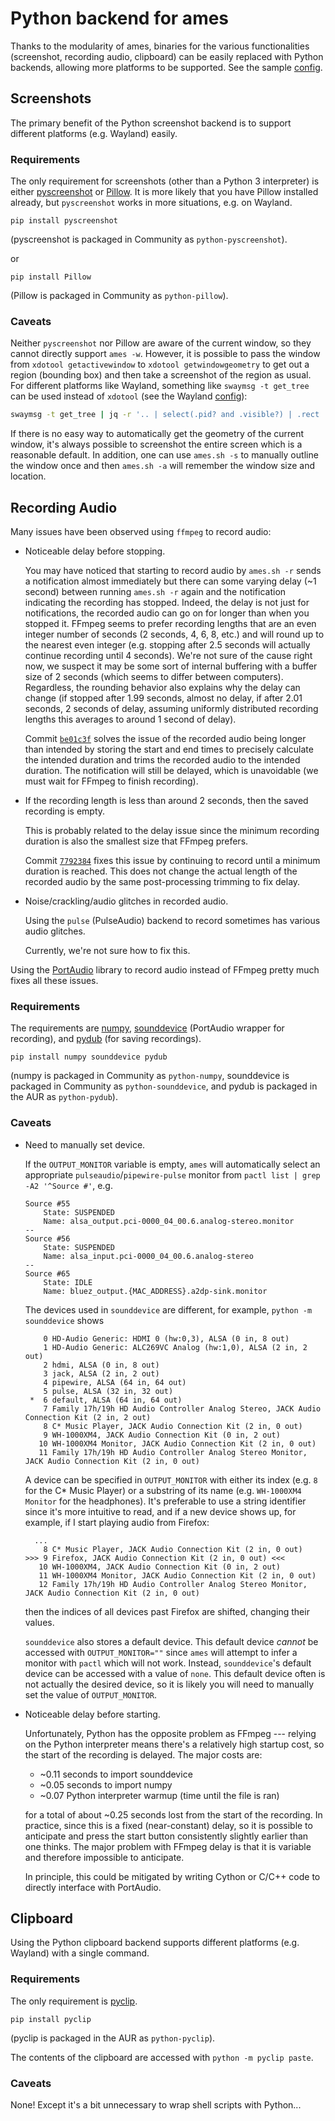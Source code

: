 # Python backend for ames

Thanks to the modularity of ames, binaries for the various functionalities
(screenshot, recording audio, clipboard) can be easily replaced
with Python backends, allowing more platforms to be supported.
See the sample [config](./config).

## Screenshots

The primary benefit of the Python screenshot backend is
to support different platforms (e.g. Wayland) easily.

### Requirements

The only requirement for screenshots (other than a Python 3 interpreter)
is either [pyscreenshot](https://github.com/ponty/pyscreenshot)
or [Pillow](https://github.com/python-pillow/Pillow).
It is more likely that you have Pillow installed already, but
`pyscreenshot` works in more situations, e.g. on Wayland.
```console
pip install pyscreenshot
```
(pyscreenshot is packaged in Community as `python-pyscreenshot`).

or
```console
pip install Pillow
```
(Pillow is packaged in Community as `python-pillow`).

### Caveats

Neither `pyscreenshot` nor Pillow are aware of the current
window, so they cannot directly support `ames -w`.
However, it is possible to pass the window from `xdotool
getactivewindow` to `xdotool getwindowgeometry` to get out a region
(bounding box) and then take a screenshot of the region as usual.
For different platforms like Wayland, something like `swaymsg -t get_tree`
can be used instead of `xdotool` (see the Wayland [config](../wayland)):
```bash
swaymsg -t get_tree | jq -r '.. | select(.pid? and .visible?) | .rect | "\(.x),\(.y) \(.width)x\(.height)"'
```

If there is no easy way to automatically get the geometry
of the current window, it's always possible to screenshot
the entire screen which is a reasonable default.
In addition, one can use `ames.sh -s` to manually outline the window
once and then `ames.sh -a` will remember the window size and location.

## Recording Audio

Many issues have been observed using `ffmpeg` to record audio:
- Noticeable delay before stopping.

  You may have noticed that starting to record audio by `ames.sh
  -r` sends a notification almost immediately but there can some
  varying delay (~1 second) between running `ames.sh -r` again and
  the notification indicating the recording has stopped.
  Indeed, the delay is not just for notifications, the recorded
  audio can go on for longer than when you stopped it.
  FFmpeg seems to prefer recording lengths that are an even integer number of
  seconds (2 seconds, 4, 6, 8, etc.) and will round up to the nearest even
  integer (e.g. stopping after 2.5 seconds will actually continue recording
  until 4 seconds).
  We're not sure of the cause right now, we suspect it may
  be some sort of internal buffering with a buffer size
  of 2 seconds (which seems to differ between computers).
  Regardless, the rounding behavior also explains why the delay can
  change (if stopped after 1.99 seconds, almost no delay, if after
  2.01 seconds, 2 seconds of delay, assuming uniformly distributed
  recording lengths this averages to around 1 second of delay).

  Commit [`be01c3f`](
https://github.com/eshrh/ames/commit/be01c3ff56a93bdff67f736bf9043b5af2562275)
  solves the issue of the recorded audio being longer than intended by
  storing the start and end times to precisely calculate the intended duration
  and trims the recorded audio to the intended duration.
  The notification will still be delayed, which is
  unavoidable (we must wait for FFmpeg to finish recording).
- If the recording length is less than around 2
  seconds, then the saved recording is empty.

  This is probably related to the delay issue since the minimum
  recording duration is also the smallest size that FFmpeg prefers.

  Commit [`7792384`](https://github.com/eshrh/ames/commit/7792384c9b289fd692277cd61c1cff1cc45bb34d)
  fixes this issue by continuing to record until a minimum duration is reached.
  This does not change the actual length of the recorded
  audio by the same post-processing trimming to fix delay.

- Noise/crackling/audio glitches in recorded audio.

  Using the `pulse` (PulseAudio) backend to
  record sometimes has various audio glitches.

  Currently, we're not sure how to fix this.

Using the [PortAudio](http://portaudio.com/) library to record
audio instead of FFmpeg pretty much fixes all these issues.

### Requirements

The requirements are [numpy](https://numpy.org/),
[sounddevice](https://python-sounddevice.readthedocs.io/en/0.4.4/index.html)
(PortAudio wrapper for recording), and
[pydub](https://github.com/jiaaro/pydub/) (for saving recordings).
```console
pip install numpy sounddevice pydub
```
(numpy is packaged in Community as `python-numpy`,
sounddevice is packaged in Community as `python-sounddevice`,
and pydub is packaged in the AUR as `python-pydub`).

### Caveats

- Need to manually set device.

  If the `OUTPUT_MONITOR` variable is empty, `ames` will
  automatically select an appropriate `pulseaudio`/`pipewire-pulse`
  monitor from `pactl list | grep -A2 '^Source #'`, e.g.
  ```text
  Source #55
      State: SUSPENDED
      Name: alsa_output.pci-0000_04_00.6.analog-stereo.monitor
  --
  Source #56
      State: SUSPENDED
      Name: alsa_input.pci-0000_04_00.6.analog-stereo
  --
  Source #65
      State: IDLE
      Name: bluez_output.{MAC_ADDRESS}.a2dp-sink.monitor
  ```

  The devices used in `sounddevice` are different,
  for example, `python -m sounddevice` shows
  ```text
      0 HD-Audio Generic: HDMI 0 (hw:0,3), ALSA (0 in, 8 out)
      1 HD-Audio Generic: ALC269VC Analog (hw:1,0), ALSA (2 in, 2 out)
      2 hdmi, ALSA (0 in, 8 out)
      3 jack, ALSA (2 in, 2 out)
      4 pipewire, ALSA (64 in, 64 out)
      5 pulse, ALSA (32 in, 32 out)
   *  6 default, ALSA (64 in, 64 out)
      7 Family 17h/19h HD Audio Controller Analog Stereo, JACK Audio Connection Kit (2 in, 2 out)
      8 C* Music Player, JACK Audio Connection Kit (2 in, 0 out)
      9 WH-1000XM4, JACK Audio Connection Kit (0 in, 2 out)
     10 WH-1000XM4 Monitor, JACK Audio Connection Kit (2 in, 0 out)
     11 Family 17h/19h HD Audio Controller Analog Stereo Monitor, JACK Audio Connection Kit (2 in, 0 out)
  ```
  A device can be specified in `OUTPUT_MONITOR` with either
  its index (e.g. `8` for the C* Music Player) or a substring
  of its name (e.g. `WH-1000XM4 Monitor` for the headphones).
  It's preferable to use a string identifier since it's
  more intuitive to read, and if a new device shows up,
  for example, if I start playing audio from Firefox:
  ```text
    ...
      8 C* Music Player, JACK Audio Connection Kit (2 in, 0 out)
  >>> 9 Firefox, JACK Audio Connection Kit (2 in, 0 out) <<<
     10 WH-1000XM4, JACK Audio Connection Kit (0 in, 2 out)
     11 WH-1000XM4 Monitor, JACK Audio Connection Kit (2 in, 0 out)
     12 Family 17h/19h HD Audio Controller Analog Stereo Monitor, JACK Audio Connection Kit (2 in, 0 out)
  ```
  then the indices of all devices past
  Firefox are shifted, changing their values.

  `sounddevice` also stores a default device.
  This default device _cannot_ be accessed with `OUTPUT_MONITOR=""` since
  `ames` will attempt to infer a monitor with `pactl` which will not work.
  Instead, `sounddevice`'s default device
  can be accessed with a value of `none`.
  This default device often is not actually the desired device, so it is
  likely you will need to manually set the value of `OUTPUT_MONITOR`.

- Noticeable delay before starting.

  Unfortunately, Python has the opposite problem as FFmpeg --- relying on
  the Python interpreter means there's a relatively high startup cost, so
  the start of the recording is delayed. The major costs are:
  - ~0.11 seconds to import sounddevice
  - ~0.05 seconds to import numpy
  - ~0.07 Python interpreter warmup (time until the file is ran)

  for a total of about ~0.25 seconds lost from the start of the recording.
  In practice, since this is a fixed (near-constant) delay,
  so it is possible to anticipate and press the start
  button consistently slightly earlier than one thinks.
  The major problem with FFmpeg delay is that it is
  variable and therefore impossible to anticipate.

  In principle, this could be mitigated by writing Cython
  or C/C++ code to directly interface with PortAudio.

## Clipboard

Using the Python clipboard backend supports different
platforms (e.g. Wayland) with a single command.

### Requirements

The only requirement is [pyclip](https://github.com/spyoungtech/pyclip).
```console
pip install pyclip
```
(pyclip is packaged in the AUR as `python-pyclip`).

The contents of the clipboard are accessed with `python -m pyclip paste`.

### Caveats

None! Except it's a bit unnecessary to wrap shell scripts with Python...
